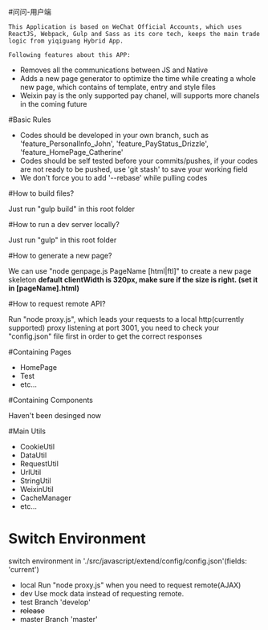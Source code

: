 #问问-用户端

```This Application is based on WeChat Official Accounts, which uses ReactJS, Webpack, Gulp and Sass as its core tech, keeps the main trade logic from yiqiguang Hybrid App.```

```Following features about this APP:```

+ Removes all the communications between JS and Native
+ Adds a new page generator to optimize the time while creating a whole new page, which contains of template, entry and style files
+ Weixin pay is the only supported pay chanel, will supports more chanels in the coming future 

#Basic Rules

+ Codes should be developed in your own branch, such as 'feature_PersonalInfo_John', 'feature_PayStatus_Drizzle', 'feature_HomePage_Catherine'
+ Codes should be self tested before your commits/pushes, if your codes are not ready to be pushed, use 'git stash' to save your working field
+ We don't force you to add '--rebase' while pulling codes

#How to build files?

Just run "gulp build" in this root folder

#How to run a dev server locally?

Just run "gulp" in this root folder

#How to generate a new page?

We can use "node genpage.js PageName [html|ftl]" to create a new page skeleton
**default clientWidth is 320px, make sure if the size is right. (set it in [pageName].html)**

#How to request remote API?

Run "node proxy.js", which leads your requests to a local http(currently supported) proxy listening at port 3001, you need to check your "config.json" file first in order to get the correct responses

#Containing Pages

+ HomePage
+ Test
+ etc...

#Containing Components

Haven't been desinged now

#Main Utils

+ CookieUtil
+ DataUtil
+ RequestUtil
+ UrlUtil
+ StringUtil
+ WeixinUtil
+ CacheManager
+ etc...

# Switch Environment

switch environment in './src/javascript/extend/config/config.json'(fields: 'current')
+ local 
	Run "node proxy.js" when you need to request remote(AJAX)
+ dev
	Use mock data instead of requesting remote.
+ test
	Branch 'develop' 
+ ~~release~~
+ master
	Branch 'master'
